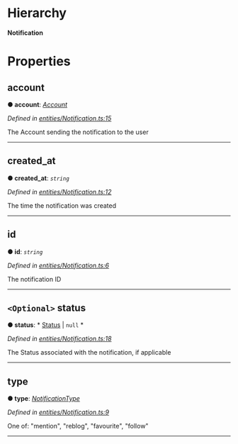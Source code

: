 

# Hierarchy

**Notification**

# Properties

<a id="account"></a>

##  account

**● account**: *[Account](_entities_account_.account.md)*

*Defined in [entities/Notification.ts:15](https://github.com/lagunehq/core/blob/5d4ee10/src/entities/Notification.ts#L15)*

The Account sending the notification to the user

___
<a id="created_at"></a>

##  created_at

**● created_at**: *`string`*

*Defined in [entities/Notification.ts:12](https://github.com/lagunehq/core/blob/5d4ee10/src/entities/Notification.ts#L12)*

The time the notification was created

___
<a id="id"></a>

##  id

**● id**: *`string`*

*Defined in [entities/Notification.ts:6](https://github.com/lagunehq/core/blob/5d4ee10/src/entities/Notification.ts#L6)*

The notification ID

___
<a id="status"></a>

## `<Optional>` status

**● status**: * [Status](_entities_status_.status.md) &#124; `null`
*

*Defined in [entities/Notification.ts:18](https://github.com/lagunehq/core/blob/5d4ee10/src/entities/Notification.ts#L18)*

The Status associated with the notification, if applicable

___
<a id="type"></a>

##  type

**● type**: *[NotificationType](../modules/_entities_notification_.md#notificationtype)*

*Defined in [entities/Notification.ts:9](https://github.com/lagunehq/core/blob/5d4ee10/src/entities/Notification.ts#L9)*

One of: "mention", "reblog", "favourite", "follow"

___

